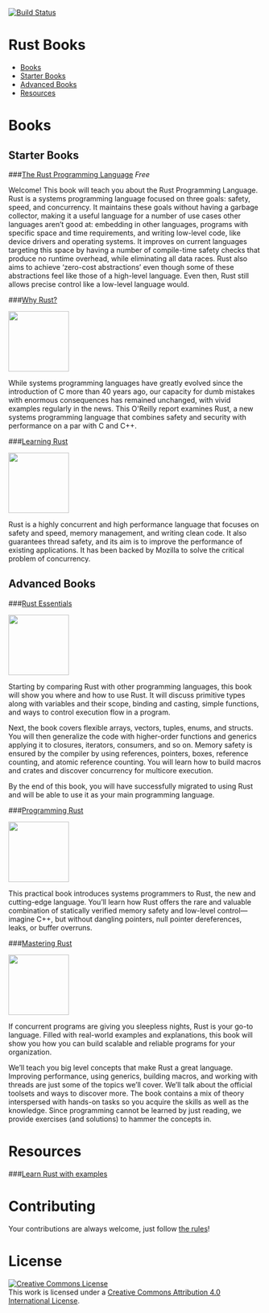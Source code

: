 [![Build Status](https://travis-ci.org/sger/RustBooks.svg?branch=master)](https://travis-ci.org/sger/RustBooks)

Rust Books
====
* [Books](#books)
 * [Starter Books](#starter-books)
 * [Advanced Books](#advanced-books)
* [Resources](#resources)

**Books**
====

**Starter Books**
----

###[The Rust Programming Language](https://doc.rust-lang.org/book/) *Free*

Welcome! This book will teach you about the Rust Programming Language. Rust is a systems programming language focused on three goals: safety, speed, and concurrency. It maintains these goals without having a garbage collector, making it a useful language for a number of use cases other languages aren’t good at: embedding in other languages, programs with specific space and time requirements, and writing low-level code, like device drivers and operating systems. It improves on current languages targeting this space by having a number of compile-time safety checks that produce no runtime overhead, while eliminating all data races. Rust also aims to achieve ‘zero-cost abstractions’ even though some of these abstractions feel like those of a high-level language. Even then, Rust still allows precise control like a low-level language would.

###[Why Rust?](http://www.oreilly.com/programming/free/why-rust.csp)

<img src="http://covers.oreillystatic.com/images/0636920040446/cat.gif" width="120px"/>

While systems programming languages have greatly evolved since the introduction of C more than 40 years ago, our capacity for dumb mistakes with enormous consequences has remained unchanged, with vivid examples regularly in the news. This O'Reilly report examines Rust, a new systems programming language that combines safety and security with performance on a par with C and C++.

###[Learning Rust](https://www.packtpub.com/application-development/learning-rust)

<img src="https://dz13w8afd47il.cloudfront.net/sites/default/files/imagecache/ppv4_main_book_cover/B05114_MockupCover_Normal.jpg" width="120px"/>

Rust is a highly concurrent and high performance language that focuses on safety and speed, memory management, and writing clean code. It also guarantees thread safety, and its aim is to improve the performance of existing applications. It has been backed by Mozilla to solve the critical problem of concurrency.

**Advanced Books**
---

###[Rust Essentials](https://www.packtpub.com/application-development/rust-essentials)

<img src="https://dz13w8afd47il.cloudfront.net/sites/default/files/imagecache/ppv4_main_book_cover/5769OS_Rust%20Essentials.jpg" width="120px"/>

Starting by comparing Rust with other programming languages, this book will show you where and how to use Rust. It will discuss primitive types along with variables and their scope, binding and casting, simple functions, and ways to control execution flow in a program.

Next, the book covers flexible arrays, vectors, tuples, enums, and structs. You will then generalize the code with higher-order functions and generics applying it to closures, iterators, consumers, and so on. Memory safety is ensured by the compiler by using references, pointers, boxes, reference counting, and atomic reference counting. You will learn how to build macros and crates and discover concurrency for multicore execution.

By the end of this book, you will have successfully migrated to using Rust and will be able to use it as your main programming language.

###[Programming Rust](http://shop.oreilly.com/product/0636920040385.do)

<img src="http://akamaicovers.oreilly.com/images/0636920040385/rc_cat.gif" width="120px"/>

This practical book introduces systems programmers to Rust, the new and cutting-edge language. You’ll learn how Rust offers the rare and valuable combination of statically verified memory safety and low-level control—imagine C++, but without dangling pointers, null pointer dereferences, leaks, or buffer overruns.

###[Mastering Rust](https://www.packtpub.com/application-development/mastering-rust)

<img src="https://d255esdrn735hr.cloudfront.net/sites/default/files/imagecache/ppv4_main_book_cover/B05023_MockupCover_Normal_.jpg" width="120px"/>

If concurrent programs are giving you sleepless nights, Rust is your go-to language. Filled with real-world examples and explanations, this book will show you how you can build scalable and reliable programs for your organization.

We’ll teach you big level concepts that make Rust a great language. Improving performance, using generics, building macros, and working with threads are just some of the topics we’ll cover. We’ll talk about the official toolsets and ways to discover more. The book contains a mix of theory interspersed with hands-on tasks so you acquire the skills as well as the knowledge. Since programming cannot be learned by just reading, we provide exercises (and solutions) to hammer the concepts in.

**Resources**
====

###[Learn Rust with examples](https://github.com/rust-lang/rust-by-example)

Contributing
====
Your contributions are always welcome, just follow [the rules](https://github.com/sger/RustBooks/blob/master/CONTRIBUTING.md)!

License
====
<a rel="license" href="http://creativecommons.org/licenses/by/4.0/"><img alt="Creative Commons License" style="border-width:0" src="https://licensebuttons.net/l/by/4.0/88x31.png" /></a><br />This work is licensed under a <a rel="license" href="http://creativecommons.org/licenses/by/4.0/">Creative Commons Attribution 4.0 International License</a>.
